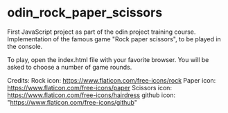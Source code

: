 # odin_rock_paper_scissors
First JavaScript project as part of the odin project training course.
Implementation of the famous game "Rock paper scissors", to be played in the console.

To play, open the index.html file with your favorite browser.
You will be asked to choose a number of game rounds.


Credits:
Rock icon: https://www.flaticon.com/free-icons/rock
Paper icon: https://www.flaticon.com/free-icons/paper
Scissors icon: https://www.flaticon.com/free-icons/hairdress
github icon: "https://www.flaticon.com/free-icons/github"